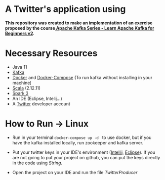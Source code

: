 # A Twitter's application using
**This repository was created to make an implementation of an exercise proposed by the course[ Apache Kafka Series - Learn Apache Kafka for Beginners v2](https://www.udemy.com/course/apache-kafka/).**

# Necessary Resources
* Java 11
* [Kafka](https://kafka.apache.org/downloads) 
* [Docker](https://www.docker.com/) and [Docker-Compose](https://docs.docker.com/compose/install/) (To run kafka without installing in your machine)
* [Scala](https://www.scala-lang.org/download/) (2.12.11)
* [Spark 3](https://spark.apache.org/downloads.html)
* An IDE (Eclipse, Intelij...)
* A [Twitter](https://developer.twitter.com/en) developer account


# How to Run -> Linux
* Run in your terminal ```docker-compose up -d ``` to use docker, but if you have the kafka installed locally, run zookeeper and kafka server.

* Put your twitter keys in your IDE's environment ([Intellij](https://www.jetbrains.com/help/objc/add-environment-variables-and-program-arguments.html), [Eclipse](https://help.eclipse.org/2019-12/index.jsp?topic=%2Forg.eclipse.cdt.doc.user%2Ftasks%2Fcdt_t_run_env.htm)). If you are not going to put your project on github, you can put the keys directly in the code using *String*.

* Open the project on your IDE and run the file *TwitterProducer*
